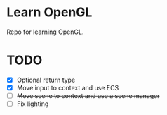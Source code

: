 # Learn OpenGL
Repo for learning OpenGL.

# TODO
- [x] Optional return type
- [x] Move input to context and use ECS
- [ ] ~~Move scene to context and use a scene manager~~
- [ ] Fix lighting